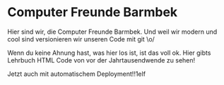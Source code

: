 Computer Freunde Barmbek
========================

Hier sind wir, die Computer Freunde Barmbek. Und weil wir modern und cool sind versionieren wir unseren Code mit git \o/

Wenn du keine Ahnung hast, was hier los ist, ist das voll ok. Hier gibts Lehrbuch HTML Code von vor der Jahrtausendwende zu sehen!

Jetzt auch mit automatischem Deployment!!1elf
